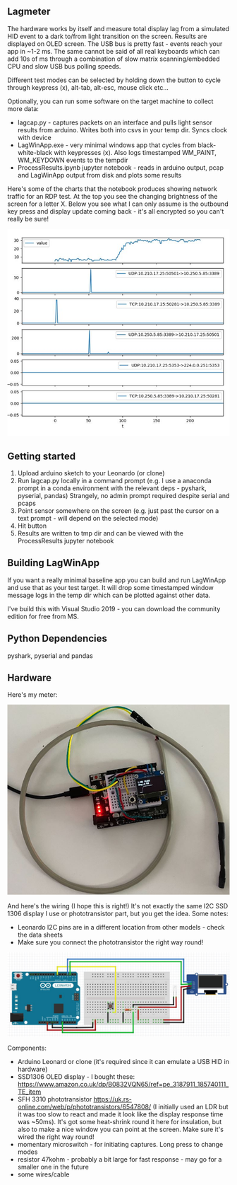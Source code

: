 Lagmeter
--------

The hardware works by itself and measure total display lag from a simulated HID event to a dark to/from light transition on the screen.  Results are displayed on OLED screen.  The USB bus is pretty fast - events reach your app in ~1-2 ms.  The same cannot be said of all real keyboards which can add 10s of ms through a combination of slow matrix scanning/embedded CPU and slow USB bus polling speeds.

Different test modes can be selected by holding down the button to cycle through keypress (x), alt-tab, alt-esc, mouse click etc...

Optionally, you can run some software on the target machine to collect more data:
 * lagcap.py - captures packets on an interface and pulls light sensor results from arduino. Writes both into csvs in your temp dir.  Syncs clock with device
 * LagWinApp.exe - very minimal windows app that cycles from black-white-black with keypresses (x).  Also logs timestamped WM_PAINT, WM_KEYDOWN events to the tempdir
 * ProcessResults.ipynb jupyter notebook - reads in arduino output, pcap and LagWinApp output from disk and plots some results

Here's some of the charts that the notebook produces showing network traffic for an RDP test.  At the top you see the changing brightness of the screen for a letter X.  Below you see what I can only assume is the outbound key press and display update coming back - it's all encrypted so you can't really be sure!

![chart](img/charts.jpg)

Getting started
---------------

1. Upload arduino sketch to your Leonardo (or clone)
1. Run lagcap.py locally in a command prompt (e.g. I use a anaconda prompt in a conda environment 
with the relevant deps - pyshark, pyserial, pandas)  Strangely, no admin prompt required despite serial and pcaps
1. Point sensor somewhere on the screen (e.g. just past the cursor on a text prompt - will depend on the selected mode)
1. Hit button
1. Results are written to tmp dir and can be viewed with the ProcessResults jupyter notebook


Building LagWinApp
------------------

If you want a really minimal baseline app you can build and run LagWinApp and use that as your test target. It will drop some timestamped window message logs in the temp dir which can be plotted against other data.

I've build this with Visual Studio 2019 - you can download the community edition for free from MS.


Python Dependencies
------------

pyshark, pyserial and pandas


Hardware
--------

Here's my meter:

![meter](img/lagmeter.jpg)

And here's the wiring (I hope this is right!)  It's not exactly the same I2C SSD 1306 display I use or phototransistor part, but you get the idea. Some notes:
* Leonardo I2C pins are in a different location from other models - check the data sheets
* Make sure you connect the phototransistor the right way round!

![wiring](arduino/lagmeter/lagmeter-fzz.jpg)

Components:
* Arduino Leonard or clone (it's required since it can emulate a USB HID in hardware)
* SSD1306 OLED display - I bought these: https://www.amazon.co.uk/dp/B0832VQN65/ref=pe_3187911_185740111_TE_item
* SFH 3310 phototransistor https://uk.rs-online.com/web/p/phototransistors/6547808/  (I initially used an LDR but it was too slow to react and made it look like the display response time was ~50ms). It's got some heat-shrink round it here for insulation, but also to make a nice window you can point at the screen. Make sure it's wired the right way round!
* momentary microswitch - for initiating captures. Long press to change modes
* resistor 47kohm - probably a bit large for fast response - may go for a smaller one in the future
* some wires/cable
